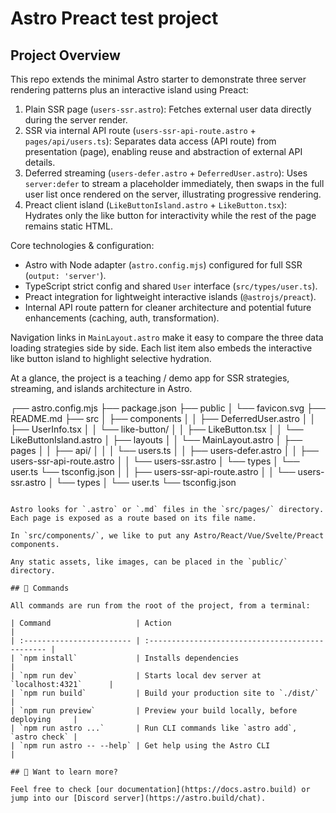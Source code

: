 # Astro Preact test project


## Project Overview

This repo extends the minimal Astro starter to demonstrate three server rendering patterns plus an interactive island using Preact:

1. Plain SSR page (`users-ssr.astro`): Fetches external user data directly during the server render.
2. SSR via internal API route (`users-ssr-api-route.astro` + `pages/api/users.ts`): Separates data access (API route) from presentation (page), enabling reuse and abstraction of external API details.
3. Deferred streaming (`users-defer.astro` + `DeferredUser.astro`): Uses `server:defer` to stream a placeholder immediately, then swaps in the full user list once rendered on the server, illustrating progressive rendering.
4. Preact client island (`LikeButtonIsland.astro` + `LikeButton.tsx`): Hydrates only the like button for interactivity while the rest of the page remains static HTML.

Core technologies & configuration:
* Astro with Node adapter (`astro.config.mjs`) configured for full SSR (`output: 'server'`).
* TypeScript strict config and shared `User` interface (`src/types/user.ts`).
* Preact integration for lightweight interactive islands (`@astrojs/preact`).
* Internal API route pattern for cleaner architecture and potential future enhancements (caching, auth, transformation).

Navigation links in `MainLayout.astro` make it easy to compare the three data loading strategies side by side. Each list item also embeds the interactive like button island to highlight selective hydration.

At a glance, the project is a teaching / demo app for SSR strategies, streaming, and islands architecture in Astro.

┌── astro.config.mjs
├── package.json
├── public
│   └── favicon.svg
├── README.md
├── src
│   ├── components
│   │   ├── DeferredUser.astro
│   │   ├── UserInfo.tsx
│   │   └── like-button/
│   │       ├── LikeButton.tsx
│   │       └── LikeButtonIsland.astro
│   ├── layouts
│   │   └── MainLayout.astro
│   ├── pages
│   │   ├── api/
│   │   │   └── users.ts
│   │   ├── users-defer.astro
│   │   ├── users-ssr-api-route.astro
│   │   └── users-ssr.astro
│   └── types
│       └── user.ts
└── tsconfig.json
│   │   ├── users-ssr-api-route.astro
│   │   └── users-ssr.astro
│   └── types
│       └── user.ts
└── tsconfig.json
```

Astro looks for `.astro` or `.md` files in the `src/pages/` directory. Each page is exposed as a route based on its file name.

In `src/components/`, we like to put any Astro/React/Vue/Svelte/Preact components.

Any static assets, like images, can be placed in the `public/` directory.

## 🧞 Commands

All commands are run from the root of the project, from a terminal:

| Command                   | Action                                           |
| :------------------------ | :----------------------------------------------- |
| `npm install`             | Installs dependencies                            |
| `npm run dev`             | Starts local dev server at `localhost:4321`      |
| `npm run build`           | Build your production site to `./dist/`          |
| `npm run preview`         | Preview your build locally, before deploying     |
| `npm run astro ...`       | Run CLI commands like `astro add`, `astro check` |
| `npm run astro -- --help` | Get help using the Astro CLI                     |

## 👀 Want to learn more?

Feel free to check [our documentation](https://docs.astro.build) or jump into our [Discord server](https://astro.build/chat).
